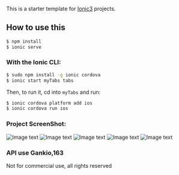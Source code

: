 This is a starter template for [Ionic3](http://ionicframework.com/docs/) projects.

## How to use this 

```bash
$ npm install
$ ionic serve
```

### With the Ionic CLI:

```bash
$ sudo npm install -g ionic cordova
$ ionic start myTabs tabs
```

Then, to run it, cd into `myTabs` and run:

```bash
$ ionic cordova platform add ios
$ ionic cordova run ios
```
### Project ScreenShot:
![Image text](https://raw.githubusercontent.com/xuyonghua/ionic3Project/master/screenshot/login.png)
![Image text](https://raw.githubusercontent.com/xuyonghua/ionic3Project/master/screenshot/home.png)
![Image text](https://raw.githubusercontent.com/xuyonghua/ionic3Project/master/screenshot/news.png)
![Image text](https://raw.githubusercontent.com/xuyonghua/ionic3Project/master/screenshot/setting.png)
![Image text](https://raw.githubusercontent.com/xuyonghua/ionic3Project/master/screenshot/news-detail.png)

### API use Gankio,163
Not for commercial use, all rights reserved
